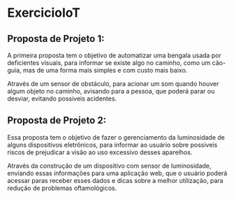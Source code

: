 # ExercicioIoT

## Proposta de Projeto 1: 

A primeira proposta tem o objetivo de automatizar uma bengala usada por deficientes visuais, para informar se existe algo no caminho, como um cão-guia, mas de uma forma mais simples e com custo mais baixo.

Através de um sensor de obstáculo, para acionar um som quando houver algum objeto no caminho, avisando para a pessoa, que poderá parar ou desviar, evitando possiveis acidentes.


## Proposta de Projeto 2:

Essa proposta tem o objetivo de fazer o gerenciamento da luminosidade de alguns dispositivos eletrônicos, para informar ao usuário sobre possiveis riscos de prejudicar a visão ao uso excessivo desses aparelhos.

Através da construção de um dispositivo com sensor de luminosidade, enviando essas informações para uma aplicação web, que o usuário poderá acessar paras receber esses dados e dicas sobre a melhor utilização, para redução de problemas oftamológicos.






